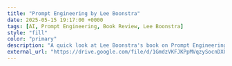 ```yaml
---
title: "Prompt Engineering by Lee Boonstra"
date: 2025-05-15 19:17:00 +0000
tags: [AI, Prompt Engineering, Book Review, Lee Boonstra]
style: "fill"
color: "primary"
description: "A quick look at Lee Boonstra's book on Prompt Engineering, highlighting its value for understanding the basics and as a resource to share."
external_url: "https://drive.google.com/file/d/1GmdzVKFJKPpMVqzySocnDX8vk1GbvJ2E/view"
---
```

